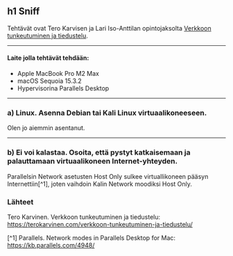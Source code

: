 ## h1 Sniff

Tehtävät ovat Tero Karvisen ja Lari Iso-Anttilan opintojaksolta [Verkkoon tunkeutuminen ja tiedustelu](https://terokarvinen.com/verkkoon-tunkeutuminen-ja-tiedustelu/).

---

#### Laite jolla tehtävät tehdään:

- Apple MacBook Pro M2 Max
- macOS Sequoia 15.3.2
- Hypervisorina Parallels Desktop

---

### a)  Linux. Asenna Debian tai Kali Linux virtuaalikoneeseen.

Olen jo aiemmin asentanut.

---

### b) Ei voi kalastaa. Osoita, että pystyt katkaisemaan ja palauttamaan virtuaalikoneen Internet-yhteyden.

Parallelsin Network asetusten Host Only sulkee virtuallikoneen pääsyn Internettiin[^1], joten vaihdoin Kalin Network moodiksi Host Only. 






### Lähteet

Tero Karvinen. Verkkoon tunkeutuminen ja tiedustelu: https://terokarvinen.com/verkkoon-tunkeutuminen-ja-tiedustelu/

[^1] Parallels. Network modes in Parallels Desktop for Mac: https://kb.parallels.com/4948/